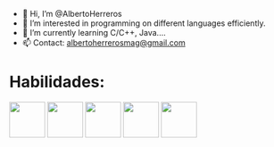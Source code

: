 - 👋 Hi, I’m @AlbertoHerreros
- 👀 I’m interested in programming on different languages efficiently.
- 🌱 I’m currently learning C/C++, Java....
- 📫 Contact: albertoherrerosmag@gmail.com

<h1>Habilidades:</h1>

<div padding-left="64px">
  
  <img src="https://cdn.jsdelivr.net/gh/devicons/devicon/icons/c/c-original.svg" width="64" height="64" padding-left="64px"/>
  <img src="https://cdn.jsdelivr.net/gh/devicons/devicon/icons/cplusplus/cplusplus-original.svg" width="64" height="64"/>
  <img src="https://cdn.jsdelivr.net/gh/devicons/devicon/icons/java/java-original.svg" width="64" height="64"/>
  <img src="https://cdn.jsdelivr.net/gh/devicons/devicon/icons/git/git-original.svg" width="64" height="64"/>
  <img src="https://progsoft.net/images/redmine-icon-ffd4f9d07c435ed00b97a2ce77141a05572adb73.png" width="64" height="64"/>
</div>

<!---
AlbertoHerreros/AlbertoHerreros is a ✨ special ✨ repository because its `README.md` (this file) appears on your GitHub profile.
You can click the Preview link to take a look at your changes.
--->
